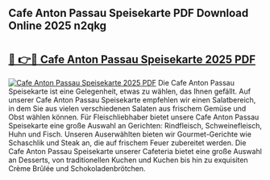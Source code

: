 ## Cafe Anton Passau Speisekarte PDF Download Online 2025 n2qkg

# <h2><a href="http://gc9atb.nevu.top/?p=Cafe+Anton+Passau+Speisekarte">🔗 👉🔴 Cafe Anton Passau Speisekarte 2025 PDF</a></h2>

[![Cafe Anton Passau Speisekarte 2025 PDF](https://i.imgur.com/dBaPXMq.png)](http://gc9atb.nevu.top/?p=Cafe+Anton+Passau+Speisekarte)
Die Cafe Anton Passau Speisekarte ist eine Gelegenheit, etwas zu wählen, das Ihnen gefällt. Auf unserer Cafe Anton Passau Speisekarte empfehlen wir einen Salatbereich, in dem Sie aus vielen verschiedenen Salaten aus frischem Gemüse und Obst wählen können. Für Fleischliebhaber bietet unsere Cafe Anton Passau Speisekarte eine große Auswahl an Gerichten: Rindfleisch, Schweinefleisch, Huhn und Fisch. Unseren Auserwählten bieten wir Gourmet-Gerichte wie Schaschlik und Steak an, die auf frischem Feuer zubereitet werden. Die Cafe Anton Passau Speisekarte unserer Cafeteria bietet eine große Auswahl an Desserts, von traditionellen Kuchen und Kuchen bis hin zu exquisiten Crème Brûlée und Schokoladenbrötchen.
